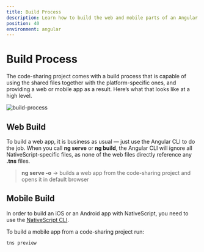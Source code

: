 ```yaml
---
title: Build Process
description: Learn how to build the web and mobile parts of an Angular and NativeScript code-sharing project and how the build process works
position: 40
environment: angular
---
```


# Build Process

The code-sharing project comes with a build process that is capable of using the shared files together with the platform-specific ones, and providing a web or mobile app as a result. Here’s what that looks like at a high level.

![build-process](./img/build-process.png?raw=true)

## Web Build

To build a web app, it is business as usual — just use the Angular CLI to do the job.
When you call **ng serve** or **ng build**, the Angular CLI will ignore all NativeScript-specific files, as none of the web files directly reference any **.tns** files.

 > **ng serve -o** -> builds a web app from the code-sharing project and opens it in default browser

## Mobile Build

In order to build an iOS or an Android app with NativeScript, you need to use the [NativeScript CLI](https://www.npmjs.com/package/nativescript).

To build a mobile app from a code-sharing project run:

``` Node
tns preview
```
